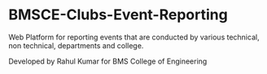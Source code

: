 # BMSCE-Clubs-Event-Reporting

Web Platform for reporting events that are conducted by various technical, non technical, departments and college.

Developed by Rahul Kumar for BMS College of Engineering

